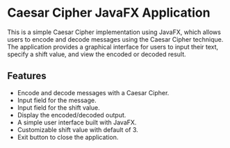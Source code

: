 # Caesar Cipher JavaFX Application

This is a simple Caesar Cipher implementation using JavaFX, which allows users to encode and decode messages using the Caesar Cipher technique. The application provides a graphical interface for users to input their text, specify a shift value, and view the encoded or decoded result.

## Features
- Encode and decode messages with a Caesar Cipher.
- Input field for the message.
- Input field for the shift value.
- Display the encoded/decoded output.
- A simple user interface built with JavaFX.
- Customizable shift value with default of 3.
- Exit button to close the application.
